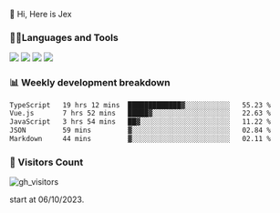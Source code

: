 👋 Hi, Here is Jex

 

### 🧑‍💻Languages and Tools

<code><a href="https://react.dev"><img src="https://api.iconify.design/logos:react.svg" /></a></code>
<code><a href="https://github.com/vuejs/core"><img src="https://api.iconify.design/logos:vue.svg" /></a></code> 
<code><a href="https://github.com/microsoft/TypeScript"><img src="https://api.iconify.design/logos:typescript-icon.svg" /></a></code>
<code><a href="https://threejs.org/"><img src="https://api.iconify.design/logos:threejs.svg" /></a></code>

### 📊 Weekly development breakdown

<!--START_SECTION:waka-->

```txt
TypeScript   19 hrs 12 mins  █████████████▓░░░░░░░░░░░   55.23 %
Vue.js       7 hrs 52 mins   █████▓░░░░░░░░░░░░░░░░░░░   22.63 %
JavaScript   3 hrs 54 mins   ██▓░░░░░░░░░░░░░░░░░░░░░░   11.22 %
JSON         59 mins         ▓░░░░░░░░░░░░░░░░░░░░░░░░   02.84 %
Markdown     44 mins         ▓░░░░░░░░░░░░░░░░░░░░░░░░   02.11 %
```

<!--END_SECTION:waka-->


### 👀 Visitors Count

![gh_visitors](https://profile-counter.glitch.me/jexlau/count.svg)

start at 06/10/2023.
